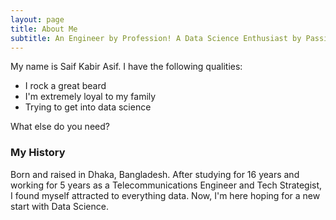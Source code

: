 ```yaml
---
layout: page
title: About Me
subtitle: An Engineer by Profession! A Data Science Enthusiast by Passion!
---
```


My name is Saif Kabir Asif. I have the following qualities:

- I rock a great beard
- I'm extremely loyal to my family
- Trying to get into data science

What else do you need?

### My History

Born and raised in Dhaka, Bangladesh. After studying for 16 years and working for 5 years as a Telecommunications Engineer and Tech Strategist, I found myself attracted to everything data. Now, I'm here hoping for a new start with Data Science.
